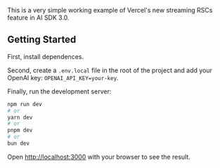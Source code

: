 This is a very simple working example of Vercel's new streaming RSCs feature in AI SDK 3.0.

## Getting Started

First, install dependences.

Second, create a `.env.local` file in the root of the project and add your OpenAI key: `OPENAI_API_KEY=your-key`.

Finally, run the development server:

```bash
npm run dev
# or
yarn dev
# or
pnpm dev
# or
bun dev
```

Open [http://localhost:3000](http://localhost:3000) with your browser to see the result.
